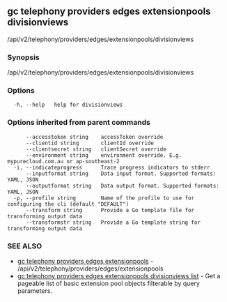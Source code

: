 ## gc telephony providers edges extensionpools divisionviews

/api/v2/telephony/providers/edges/extensionpools/divisionviews

### Synopsis

/api/v2/telephony/providers/edges/extensionpools/divisionviews

### Options

```
  -h, --help   help for divisionviews
```

### Options inherited from parent commands

```
      --accesstoken string    accessToken override
      --clientid string       clientId override
      --clientsecret string   clientSecret override
      --environment string    environment override. E.g. mypurecloud.com.au or ap-southeast-2
  -i, --indicateprogress      Trace progress indicators to stderr
      --inputformat string    Data input format. Supported formats: YAML, JSON
      --outputformat string   Data output format. Supported formats: YAML, JSON
  -p, --profile string        Name of the profile to use for configuring the cli (default "DEFAULT")
      --transform string      Provide a Go template file for transforming output data
      --transformstr string   Provide a Go template string for transforming output data
```

### SEE ALSO

* [gc telephony providers edges extensionpools](gc_telephony_providers_edges_extensionpools.html)	 - /api/v2/telephony/providers/edges/extensionpools
* [gc telephony providers edges extensionpools divisionviews list](gc_telephony_providers_edges_extensionpools_divisionviews_list.html)	 - Get a pageable list of basic extension pool objects filterable by query parameters.


